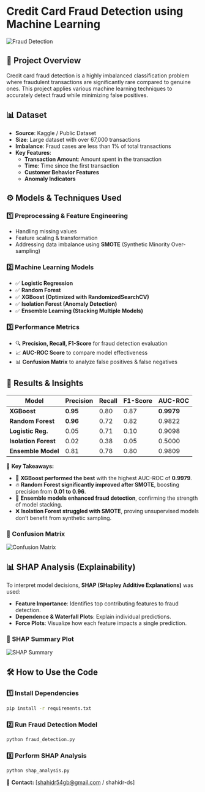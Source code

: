 # Credit Card Fraud Detection using Machine Learning

![Fraud Detection](https://your-image-link.com/fraud-detection-banner.png)

## 📌 Project Overview
Credit card fraud detection is a highly imbalanced classification problem where fraudulent transactions are significantly rare compared to genuine ones. This project applies various machine learning techniques to accurately detect fraud while minimizing false positives.

## 📊 Dataset
- **Source**: Kaggle / Public Dataset
- **Size**: Large dataset with over 67,000 transactions
- **Imbalance**: Fraud cases are less than 1% of total transactions
- **Key Features**:
  - **Transaction Amount**: Amount spent in the transaction
  - **Time**: Time since the first transaction
  - **Customer Behavior Features**
  - **Anomaly Indicators**

## ⚙️ Models & Techniques Used
### 1️⃣ **Preprocessing & Feature Engineering**
   - Handling missing values
   - Feature scaling & transformation
   - Addressing data imbalance using **SMOTE** (Synthetic Minority Over-sampling)

### 2️⃣ **Machine Learning Models**
   - ✅ **Logistic Regression**
   - ✅ **Random Forest**
   - ✅ **XGBoost (Optimized with RandomizedSearchCV)**
   - ✅ **Isolation Forest (Anomaly Detection)**
   - ✅ **Ensemble Learning (Stacking Multiple Models)**

### 3️⃣ **Performance Metrics**
   - 🔍 **Precision, Recall, F1-Score** for fraud detection evaluation
   - 📈 **AUC-ROC Score** to compare model effectiveness
   - 📊 **Confusion Matrix** to analyze false positives & false negatives

## 🚀 Results & Insights
| Model               | Precision | Recall | F1-Score | AUC-ROC |
|--------------------|-----------|--------|----------|---------|
| **XGBoost**        | **0.95**  | 0.80   | 0.87     | **0.9979** |
| **Random Forest**  | **0.96**  | 0.72   | 0.82     | 0.9822 |
| **Logistic Reg.**  | 0.05      | 0.71   | 0.10     | 0.9098 |
| **Isolation Forest** | 0.02     | 0.38   | 0.05     | 0.5000 |
| **Ensemble Model** | 0.81      | 0.78   | 0.80     | 0.9809 |

📌 **Key Takeaways:**
- 🚀 **XGBoost performed the best** with the highest AUC-ROC of **0.9979**.
- 🔥 **Random Forest significantly improved after SMOTE**, boosting precision from **0.01 to 0.96**.
- 🔄 **Ensemble models enhanced fraud detection**, confirming the strength of model stacking.
- ❌ **Isolation Forest struggled with SMOTE**, proving unsupervised models don’t benefit from synthetic sampling.

### **🔹 Confusion Matrix**
![Confusion Matrix](https://your-image-link.com/confusion-matrix.png)

## 📊 SHAP Analysis (Explainability)
To interpret model decisions, **SHAP (SHapley Additive Explanations)** was used:
- **Feature Importance**: Identifies top contributing features to fraud detection.
- **Dependence & Waterfall Plots**: Explain individual predictions.
- **Force Plots**: Visualize how each feature impacts a single prediction.

### **🔹 SHAP Summary Plot**
![SHAP Summary](https://your-image-link.com/shap-summary.png)

## 🛠 How to Use the Code
### 1️⃣ Install Dependencies
```bash
pip install -r requirements.txt
```

### 2️⃣ Run Fraud Detection Model
```python
python fraud_detection.py
```

### 3️⃣ Perform SHAP Analysis
```python
python shap_analysis.py
```
📧 **Contact:** [shahidr54gb@gmail.com / shahidr-ds]
